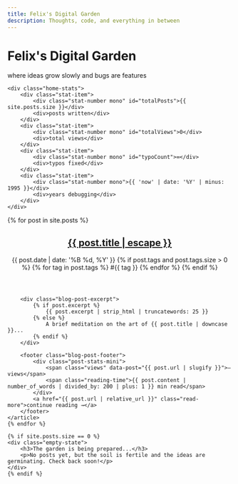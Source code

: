 ```yaml
---
title: Felix's Digital Garden
description: Thoughts, code, and everything in between
---
```


<div class="home-intro">
    <h1 class="home-title">Felix's Digital Garden</h1>
    <p class="home-subtitle">where ideas grow slowly and bugs are features</p>
    
    <div class="home-stats">
        <div class="stat-item">
            <div class="stat-number mono" id="totalPosts">{{ site.posts.size }}</div>
            <div>posts written</div>
        </div>
        <div class="stat-item">
            <div class="stat-number mono" id="totalViews">0</div>
            <div>total views</div>
        </div>
        <div class="stat-item">
            <div class="stat-number mono" id="typoCount">∞</div>
            <div>typos fixed</div>
        </div>
        <div class="stat-item">
            <div class="stat-number mono">{{ 'now' | date: '%Y' | minus: 1995 }}</div>
            <div>years debugging</div>
        </div>
    </div>
</div>

<!-- Debug: Show total posts count -->
<div style="display: none;">Debug: {{ site.posts.size }} posts found</div>

<section class="blog-posts">
    {% for post in site.posts %}
    <article class="blog-post">
        <header>
            <h2 class="blog-post-title">
                <a href="{{ post.url | relative_url }}">{{ post.title | escape }}</a>
            </h2>
            <div class="blog-post-meta">
                <time datetime="{{ post.date | date_to_xmlschema }}">
                    {{ post.date | date: '%B %d, %Y' }}
                </time>
                {% if post.tags and post.tags.size > 0 %}
                <span class="tags">
                    {% for tag in post.tags %}
                        <span class="tag">#{{ tag }}</span>
                    {% endfor %}
                </span>
                {% endif %}
            </div>
        </header>
        
        <div class="blog-post-excerpt">
            {% if post.excerpt %}
                {{ post.excerpt | strip_html | truncatewords: 25 }}
            {% else %}
                A brief meditation on the art of {{ post.title | downcase }}...
            {% endif %}
        </div>
        
        <footer class="blog-post-footer">
            <div class="post-stats-mini">
                <span class="views" data-post="{{ post.url | slugify }}">— views</span>
                <span class="reading-time">{{ post.content | number_of_words | divided_by: 200 | plus: 1 }} min read</span>
            </div>
            <a href="{{ post.url | relative_url }}" class="read-more">continue reading →</a>
        </footer>
    </article>
    {% endfor %}
    
    {% if site.posts.size == 0 %}
    <div class="empty-state">
        <h3>The garden is being prepared...</h3>
        <p>No posts yet, but the soil is fertile and the ideas are germinating. Check back soon!</p>
    </div>
    {% endif %}
</section>

<style>
/* Page-specific styles */
.mono { font-family: var(--font-mono); }

.tags {
    margin-left: var(--space-3);
}

.tag {
    color: var(--accent-color);
    margin-right: var(--space-2);
    font-size: var(--font-size-xs);
}

.views {
    color: var(--vintage-green);
}

.reading-time {
    color: var(--text-tertiary);
}

.empty-state {
    text-align: center;
    padding: var(--space-24) var(--space-8);
    color: var(--text-secondary);
}

.empty-state h3 {
    font-family: var(--font-serif);
    color: var(--text-primary);
    margin-bottom: var(--space-4);
}

/* Responsive design */
@media (max-width: 640px) {
    .home-stats {
        flex-direction: column;
        gap: var(--space-4);
    }
    
    .blog-post-footer {
        flex-direction: column;
        gap: var(--space-3);
        text-align: center;
    }
    
    .post-stats-mini {
        justify-content: center;
    }
}
</style>

<script>
// Load view counts for posts
document.addEventListener('DOMContentLoaded', function() {
    // Update total views counter
    const analytics = JSON.parse(localStorage.getItem('blog-analytics') || '{}');
    const totalViews = Object.values(analytics.posts || {}).reduce((sum, post) => sum + (post.views || 0), 0);
    
    const totalViewsEl = document.getElementById('totalViews');
    if (totalViewsEl && totalViews > 0) {
        totalViewsEl.textContent = totalViews.toLocaleString();
    }
    
    // Update individual post view counts
    document.querySelectorAll('.views[data-post]').forEach(el => {
        const postSlug = el.getAttribute('data-post');
        const views = analytics.posts?.[postSlug]?.views || 0;
        el.textContent = views > 0 ? `${views} views` : '— views';
    });
    
    // Typo counter animation (because we all make them!)
    const typoEl = document.getElementById('typoCount');
    if (typoEl) {
        let count = Math.floor(Math.random() * 500) + 200;
        typoEl.textContent = count.toLocaleString();
        
        // Increment occasionally for humor
        setInterval(() => {
            if (Math.random() < 0.08) { // 8% chance every interval
                count++;
                typoEl.textContent = count.toLocaleString();
            }
        }, 45000); // Every 45 seconds
    }
});
</script>